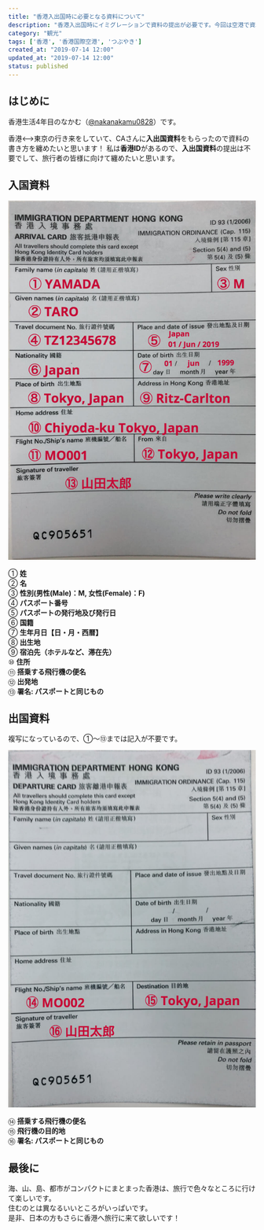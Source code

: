 ```yaml
---
title: "香港入出国時に必要となる資料について"
description: "香港入出国時にイミグレーションで資料の提出が必要です。今回は空港で資料をもらったので記入方法をまとめます。"
category: "観光"
tags: ['香港', '香港国際空港', 'つぶやき']
created_at: "2019-07-14 12:00"
updated_at: "2019-07-14 12:00"
status: published
---
```


## はじめに
香港生活4年目のなかむ（[@nakanakamu0828](https://twitter.com/nakanakamu0828)）です。  

香港<-->東京の行き来をしていて、CAさんに**入出国資料**をもらったので資料の書き方を纏めたいと思います！
私は**香港ID**があるので、**入出国資料**の提出は不要でして、旅行者の皆様に向けて纏めたいと思います。


## 入国資料

![入国資料](../../../../../images/uploads/2019/07/14/immigration/picture-1.jpg)


① **姓**  
② **名**  
③ **性別(男性(Male)：M, 女性(Female)：F)**  
④ **パスポート番号**  
⑤ **パスポートの発行地及び発行日**  
⑥ **国籍**  
⑦ **生年月日【日・月・西暦】**  
⑧ **出生地**  
⑨ **宿泊先（ホテルなど、滞在先）**  
⑩ **住所**  
⑪ **搭乗する飛行機の便名**  
⑫ **出発地**  
⑬ **署名: パスポートと同じもの**  

## 出国資料
複写になっているので、①〜⑬までは記入が不要です。

![出国資料](../../../../../images/uploads/2019/07/14/immigration/picture-2.jpg)

⑭ **搭乗する飛行機の便名**  
⑮ **飛行機の目的地**  
⑯ **署名: パスポートと同じもの**  


## 最後に
海、山、島、都市がコンパクトにまとまった香港は、旅行で色々なところに行けて楽しいです。  
住むのとは異なるいいところがいっぱいです。  
是非、日本の方もさらに香港へ旅行に来て欲しいです！